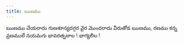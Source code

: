 ```yaml
---
title: ఋణము
---
```

ఋణము చేయరాదు గుణశూన్యదగ్గర 
వైర మొందరాదు వీరుతోడ ఋణము, 
రణము కన్న వ్రణములే నయమగు 
భావరత్నబాల ! భాగ్యలీల !
